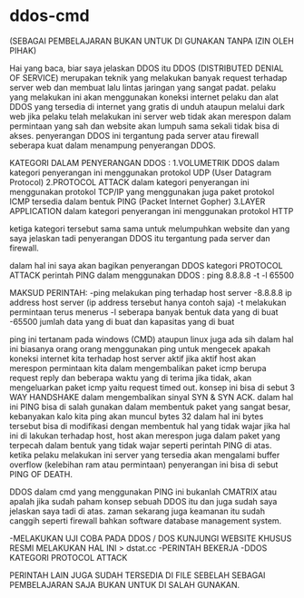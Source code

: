 # ddos-cmd
(SEBAGAI PEMBELAJARAN BUKAN UNTUK DI GUNAKAN TANPA IZIN OLEH PIHAK)

Hai yang baca, biar saya jelaskan DDOS itu DDOS (DISTRIBUTED DENIAL OF SERVICE) merupakan teknik yang melakukan banyak request terhadap server web dan membuat lalu lintas
jaringan yang sangat padat.
pelaku yang melakukan ini akan menggunakan koneksi internet pelaku dan alat DDOS yang tersedia di internet yang gratis di unduh ataupun melalui dark web jika pelaku telah
melakukan ini server web
tidak akan merespon dalam permintaan yang sah dan website akan lumpuh sama sekali tidak bisa di akses. penyerangan DDOS ini tergantung pada server atau firewall
seberapa kuat dalam menampung penyerangan DDOS. 

KATEGORI DALAM PENYERANGAN DDOS :
1.VOLUMETRIK DDOS dalam kategori penyerangan ini menggunakan protokol UDP (User Datagram Protocol) 
2.PROTOCOL ATTACK dalam kategori penyerangan ini menggunakan protokol TCP/IP yang menggunakan juga paket protokol ICMP tersedia dalam bentuk PING (Packet Internet Gopher)
3.LAYER APPLICATION dalam kategori penyerangan ini menggunakan protokol HTTP

ketiga kategori tersebut sama sama untuk melumpuhkan website dan yang saya jelaskan tadi penyerangan DDOS itu tergantung pada server dan firewall.

dalam hal ini saya akan bagikan penyerangan DDOS kategori PROTOCOL ATTACK perintah PING dalam menggunakan DDOS :
ping 8.8.8.8 -t -l 65500

MAKSUD PERINTAH:
-ping melakukan ping terhadap host server
-8.8.8.8 ip address host server (ip address tersebut hanya contoh saja)
-t melakukan permintaan terus menerus 
-l seberapa banyak bentuk data yang di buat
-65500 jumlah data yang di buat dan kapasitas yang di buat

ping ini tertanam pada windows (CMD) ataupun linux juga ada sih dalam hal ini biasanya orang orang menggunakan ping untuk mengecek apakah koneksi internet kita terhadap host
server aktif jika aktif host akan merespon permintaan kita dalam mengembalikan paket icmp berupa request reply dan beberapa waktu yang di terima jika tidak, akan mengeluarkan
paket icmp yaitu request timed out. konsep ini bisa di sebut 3 WAY HANDSHAKE dalam mengembalikan sinyal SYN & SYN ACK.
dalam hal ini PING bisa di salah gunakan dalam membentuk paket yang sangat besar, kebanyakan kalo kita ping akan muncul bytes 32 dalam hal ini bytes tersebut bisa di modifikasi
dengan membentuk hal yang tidak wajar jika hal ini di lakukan terhadap host, host akan merespon juga dalam paket yang terpecah dalam bentuk yang tidak wajar seperti perintah
PING di atas. ketika pelaku melakukan ini server yang tersedia akan mengalami buffer overflow (kelebihan ram atau permintaan) penyerangan ini bisa di sebut PING OF DEATH.

DDOS dalam cmd yang menggunakan PING ini bukanlah CMATRIX atau apalah jika sudah paham konsep sebuah DDOS itu dan juga sudah saya jelaskan saya tadi di atas.
zaman sekarang juga keamanan itu sudah canggih seperti firewall bahkan software database management system.

-MELAKUKAN UJI COBA PADA DDOS / DOS KUNJUNGI WEBSITE KHUSUS RESMI MELAKUKAN HAL INI > dstat.cc 
-PERINTAH BEKERJA 
-DDOS KATEGORI PROTOCOL ATTACK

PERINTAH LAIN JUGA SUDAH TERSEDIA DI FILE SEBELAH SEBAGAI PEMBELAJARAN SAJA BUKAN UNTUK DI SALAH GUNAKAN.

